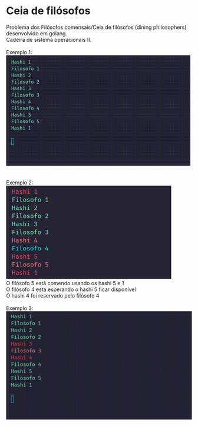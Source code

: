 # Ceia de filósofos
Problema dos Filósofos comensais/Ceia de filósofos (dining philosophers) desenvolvido em golang.  
Cadeira de sistema operacionais II.  
\
Exemplo 1:  
![Example](example1.gif)  
\
\
Exemplo 2:  
![Example](example2.png)  
O filósofo 5 está comendo usando os hashi 5 e 1  
O filósofo 4 está esperando o hashi 5 ficar disponível  
O hashi 4 foi reservado pelo filósofo 4 
\
\
Exemplo 3:  
![Example](example3.gif)  
